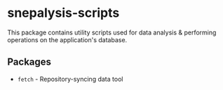 # snepalysis-scripts

This package contains utility scripts used for data analysis & performing operations on the application's database.

## Packages

- `fetch` - Repository-syncing data tool
